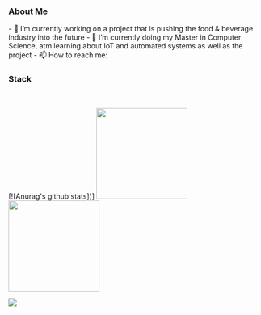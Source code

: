 <h3> About Me </h3>
- 🔭 I’m currently working on a project that is pushing the food & beverage industry into the future
- 🌱 I’m currently doing my Master in Computer Science, atm learning about IoT and automated systems as well as the project
- 📫 How to reach me: <aron.h.strandberg@gmail.com>

<h3>Stack</h3>


<br/>

[![Anurag's github stats])]
<a href="https://github.com/bugmana">
  <img height="180em" src="https://github-readme-stats.vercel.app/api?username=bugmana&show_icons=true&theme=cobalt" />
  <img height="180em" src="https://github-readme-stats.vercel.app/api/top-langs/?username=bugmana&theme=cobalt&layout=compact" />
</a>

<a href="https://github.com/anuraghazra/github-readme-stats">
  <img align="center" src="https://github-readme-stats.vercel.app/api/pin/?username=bugmana&repo=d7024e-kademlia" />
</a>

